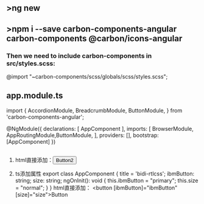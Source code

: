 ## >ng new <projectname>
## >npm i --save carbon-components-angular carbon-components @carbon/icons-angular

### Then we need to include carbon-components in src/styles.scss:

@import "~carbon-components/scss/globals/scss/styles.scss";

## app.module.ts
import { AccordionModule, BreadcrumbModule, ButtonModule, } from 'carbon-components-angular';

@NgModule({
  declarations: [
    AppComponent
  ],
  imports: [
    BrowserModule,
    AppRoutingModule,ButtonModule,
  ],
  providers: [],
  bootstrap: [AppComponent]
})

##
1. html直接添加：<button ibmButton="primary" size="normal">Button2</button>

2. ts添加属性
export class AppComponent {
  title = 'bidi-rtlcss';
  ibmButton: string;
	size: string;
	ngOnInit(): void {
		this.ibmButton = "primary";
		this.size = "normal";
	}
}
html直接添加：
<button [ibmButton]="ibmButton" [size]="size">Button</button>